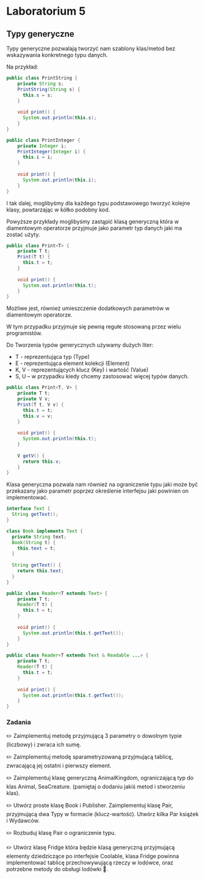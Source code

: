 # Laboratorium 5

## Typy generyczne
Typy generyczne pozwalają tworzyć nam szablony klas/metod bez wskazywania konkretnego typu danych.

Na przykład:

```java
public class PrintString {
    private String s;
    PrintString(String s) {
      this.s = s;
    }
    
    void print() {
      System.out.println(this.s);
    }
}
```

```java
public class PrintInteger {
    private Integer i;
    PrintInteger(Integer i) {
      this.i = i;
    }
    
    void print() {
      System.out.println(this.i);
    }
}
```

I tak dalej, moglibyśmy dla każdego typu podstawowego tworzyć kolejne klasy, powtarzając w kółko podobny kod.

Powyższe przykłady moglibyśmy zastąpić klasą generyczną która w diamentowym operatorze przyjmuje jako parametr typ danych jaki ma zostać użyty.

```java
public class Print<T> {
    private T t;
    Print(T t) {
      this.t = t;
    }
    
    void print() {
      System.out.println(this.t);
    }
}
```

Możliwe jest, również umieszczenie dodatkowych parametrów w diamentowym operatorze.

W tym przypadku przyjmuje się pewną regułe stosowaną przez wielu programistów.

Do Tworzenia typów generycznych używamy dużych liter:
* T - reprezentująca typ (Type)
* E - reprezentująca element kolekcji (Element)
* K, V - reprezentujących klucz (Key) i wartość (Value)
* S, U – w przypadku kiedy chcemy zastosować więcej typów danych.


```java
public class Print<T, V> {
    private T t;
    private V v;
    Print(T t, V v) {
      this.t = t;
      this.v = v;
    }
    
    void print() {
      System.out.println(this.t);
    }
    
    V getV() {
      return this.v;
    }
}
```

Klasa generyczna pozwala nam również na ograniczenie typu jaki może być przekazany jako parametr poprzez określenie interfejsu jaki powinien on implementować.

```java
interface Text {
  String getText();
}

class Book implements Text {
  private String text;
  Book(String t) {
    this.text = t;
  }
  
  String getText() {
    return this.text;
  }
}

public class Reader<T extends Text> {
    private T t;
    Reader(T t) {
      this.t = t;
    }
    
    void print() {
      System.out.println(this.t.getText());
    } 
}
```

```java
public class Reader<T extends Text & Readable ...> {
    private T t;
    Reader(T t) {
      this.t = t;
    }
    
    void print() {
      System.out.println(this.t.getText());
    } 
}
```

### Zadania

✏️ Zaimplementuj metodę przyjmującą 3 parametry o dowolnym typie (liczbowy)  i zwraca ich sumę. 

✏️ Zaimplementuj metodę sparametryzowaną przyjmującą tablicę, zwracającą jej ostatni i pierwszy element.

✏️ Zaimplementuj klasę generyczną AnimalKingdom, ograniczającą typ do klas Animal, SeaCreature. (pamiętaj o dodaniu jakiś metod i stworzeniu klas).

✏️ Utwórz proste klasę Book i Publisher. Zaimplementuj klasę Pair, przyjmującą dwa Typy w formacie (klucz-wartość). Utwórz kilka Par książek i Wydawców. 

✏️ Rozbuduj klasę Pair o ograniczenie typu.

✏️ Utwórz klasę Fridge która będzie klasą generyczną przyjmującą elementy dziedziczące po interfejsie Coolable, klasa Fridge powinna implementować tablicę przechowywującą rzeczy w lodówce, oraz potrzebne metody do obsługi lodówki 🧊.
